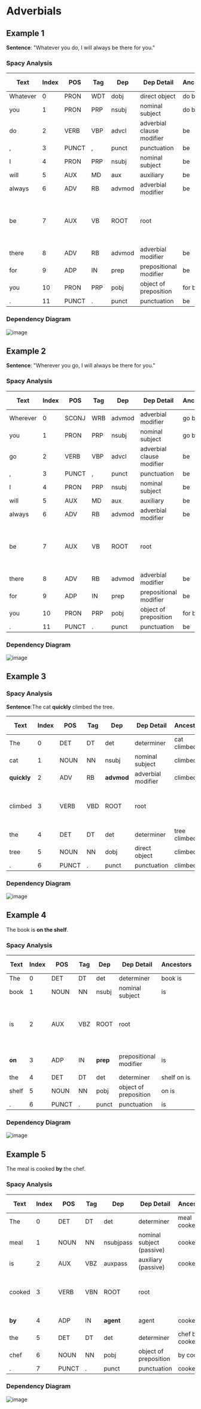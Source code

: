 # Adverbials


## Example 1

__Sentence__: "Whatever you do, I will always be there for you."


### Spacy Analysis

| Text         | Index  | POS      | Tag      | Dep      | Dep Detail               | Ancestors            | Children   | Token Head   | Sub Tree     |
| ------ | ------ | ---- | ------- | ------- | --------- |  ------- | ------- | ------- | ------- |
| Whatever     | 0      | PRON     | WDT      | dobj     | direct object            | do be                |            |  do           |  Whatever     |
| you          | 1      | PRON     | PRP      | nsubj    | nominal subject          | do be                |            |  do           |  you          |
| do           | 2      | VERB     | VBP      | advcl    | adverbial clause modifier | be                   | Whatever you |  be           |  Whatever you do |
| ,            | 3      | PUNCT    | ,        | punct    | punctuation              | be                   |            |  be           |  ,            |
| I            | 4      | PRON     | PRP      | nsubj    | nominal subject          | be                   |            |  be           |  I            |
| will         | 5      | AUX      | MD       | aux      | auxiliary                | be                   |            |  be           |  will         |
| always       | 6      | ADV      | RB       | advmod   | adverbial modifier       | be                   |            |  be           |  always       |
| be           | 7      | AUX      | VB       | ROOT     | root                     |                      | do , I will always there for . |  be           |  Whatever you do , I will always be there for you . |
| there        | 8      | ADV      | RB       | advmod   | adverbial modifier       | be                   |            |  be           |  there        |
| for          | 9      | ADP      | IN       | prep     | prepositional modifier   | be                   | you        |  be           |  for you      |
| you          | 10     | PRON     | PRP      | pobj     | object of preposition    | for be               |            |  for          |  you          |
| .            | 11     | PUNCT    | .        | punct    | punctuation              | be                   |            |  be           |  .            |

### Dependency Diagram

![image](PNGs/whatever_you_do.png)


## Example 2

__Sentence__: "Wherever you go, I will always be there for you."

### Spacy Analysis

| Text         | Index  | POS      | Tag      | Dep      | Dep Detail               | Ancestors            | Children   | Token Head   | Sub Tree     |
| ------ | ------ | ---- | ------- | ------- | --------- |  ------- | ------- | ------- | ------- |
| Wherever     | 0      | SCONJ    | WRB      | advmod   | adverbial modifier       | go be                |            |  go           |  Wherever     |
| you          | 1      | PRON     | PRP      | nsubj    | nominal subject          | go be                |            |  go           |  you          |
| go           | 2      | VERB     | VBP      | advcl    | adverbial clause modifier | be                   | Wherever you |  be           |  Wherever you go |
| ,            | 3      | PUNCT    | ,        | punct    | punctuation              | be                   |            |  be           |  ,            |
| I            | 4      | PRON     | PRP      | nsubj    | nominal subject          | be                   |            |  be           |  I            |
| will         | 5      | AUX      | MD       | aux      | auxiliary                | be                   |            |  be           |  will         |
| always       | 6      | ADV      | RB       | advmod   | adverbial modifier       | be                   |            |  be           |  always       |
| be           | 7      | AUX      | VB       | ROOT     | root                     |                      | go , I will always there for . |  be           |  Wherever you go , I will always be there for you . |
| there        | 8      | ADV      | RB       | advmod   | adverbial modifier       | be                   |            |  be           |  there        |
| for          | 9      | ADP      | IN       | prep     | prepositional modifier   | be                   | you        |  be           |  for you      |
| you          | 10     | PRON     | PRP      | pobj     | object of preposition    | for be               |            |  for          |  you          |
| .            | 11     | PUNCT    | .        | punct    | punctuation              | be                   |            |  be           |  .            |

### Dependency Diagram

![image](PNGs/wherever_you_go.png)

## Example 3

### Spacy Analysis

__Sentence__:The cat __quickly__ climbed the tree.

| Text         | Index  | POS      | Tag      | Dep      | Dep Detail               | Ancestors            | Children   | Token Head   | Sub Tree     |
| ------ | ------ | ---- | ------- | ------- | --------- |  ------- | ------- | ------- | ------- |
| The          | 0      | DET      | DT       | det      | determiner               | cat climbed          |            |  cat          |  The          |
| cat          | 1      | NOUN     | NN       | nsubj    | nominal subject          | climbed              | The        |  climbed      |  The cat      |
| __quickly__      | 2      | ADV      | RB       | __advmod__  | adverbial modifier       | climbed              |            |  climbed      |  quickly      |
| climbed      | 3      | VERB     | VBD      | ROOT     | root                     |                      | cat quickly tree . |  climbed      |  The cat quickly climbed the tree . |
| the          | 4      | DET      | DT       | det      | determiner               | tree climbed         |            |  tree         |  the          |
| tree         | 5      | NOUN     | NN       | dobj     | direct object            | climbed              | the        |  climbed      |  the tree     |
| .            | 6      | PUNCT    | .        | punct    | punctuation              | climbed              |            |  climbed      |  .            |

### Dependency Diagram

![image](PNGs/The-cat-quickly-climed-the-tree.png)

## Example 4

The book is __on the shelf__.

### Spacy Analysis

| Text         | Index  | POS      | Tag      | Dep      | Dep Detail               | Ancestors            | Children   | Token Head   | Sub Tree     |
| ------ | ------ | ---- | ------- | ------- | --------- |  ------- | ------- | ------- | ------- |
| The          | 0      | DET      | DT       | det      | determiner               | book is              |            |  book         |  The          |
| book         | 1      | NOUN     | NN       | nsubj    | nominal subject          | is                   | The        |  is           |  The book     |
| is           | 2      | AUX      | VBZ      | ROOT     | root                     |                      | book on .  |  is           |  The book is on the shelf . |
| __on__           | 3      | ADP      | IN       | __prep__    | prepositional modifier   | is                   | shelf      |  is           |  on the shelf |
| the          | 4      | DET      | DT       | det      | determiner               | shelf on is          |            |  shelf        |  the          |
| shelf        | 5      | NOUN     | NN       | pobj     | object of preposition    | on is                | the        |  on           |  the shelf    |
| .            | 6      | PUNCT    | .        | punct    | punctuation              | is                   |            |  is           |  .            |

### Dependency Diagram

![image](PNGs/The-book-is-on-the-shelve.png)


## Example 5

The meal is cooked __by__ the chef.

### Spacy Analysis

| Text         | Index  | POS      | Tag      | Dep      | Dep Detail               | Ancestors            | Children   | Token Head   | Sub Tree     |
| ------ | ------ | ---- | ------- | ------- | --------- |  ------- | ------- | ------- | ------- |
| The          | 0      | DET      | DT       | det      | determiner               | meal cooked          |            |  meal         |  The          |
| meal         | 1      | NOUN     | NN       | nsubjpass | nominal subject (passive) | cooked               | The        |  cooked       |  The meal     |
| is           | 2      | AUX      | VBZ      | auxpass  | auxiliary (passive)      | cooked               |            |  cooked       |  is           |
| cooked       | 3      | VERB     | VBN      | ROOT     | root                     |                      | meal is by . |  cooked       |  The meal is cooked by the chef . |
| __by__           | 4      | ADP      | IN       | __agent__    | agent                    | cooked               | chef       |  cooked       |  by the chef  |
| the          | 5      | DET      | DT       | det      | determiner               | chef by cooked       |            |  chef         |  the          |
| chef         | 6      | NOUN     | NN       | pobj     | object of preposition    | by cooked            | the        |  by           |  the chef     |
| .            | 7      | PUNCT    | .        | punct    | punctuation              | cooked               |            |  cooked       |  .            |

### Dependency Diagram

![image](PNGs/The-meal-is-cooked-by-the-chef.png)
